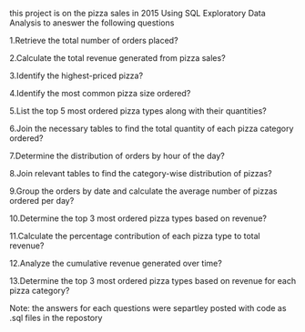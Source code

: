 this project is on the pizza sales in 2015 
Using SQL Exploratory Data Analysis to aneswer the following questions


1.Retrieve the total number of orders placed?

2.Calculate the total revenue generated from pizza sales?

3.Identify the highest-priced pizza?

4.Identify the most common pizza size ordered?

5.List the top 5 most ordered pizza types along with their quantities?

6.Join the necessary tables to find the total quantity of each pizza category ordered?

7.Determine the distribution of orders by hour of the day?

8.Join relevant tables to find the category-wise distribution of pizzas?

9.Group the orders by date and calculate the average number of pizzas ordered per day?

10.Determine the top 3 most ordered pizza types based on revenue?

11.Calculate the percentage contribution of each pizza type to total revenue?

12.Analyze the cumulative revenue generated over time?

13.Determine the top 3 most ordered pizza types based on revenue for each pizza category?

Note: the answers for each questions were separtley posted with code as .sql files in the repostory
